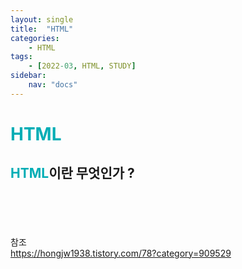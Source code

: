 ```yaml
---
layout: single
title:  "HTML"
categories: 
    - HTML
tags: 
    - [2022-03, HTML, STUDY]
sidebar:
    nav: "docs"
---
```


# <a style="color:#00adb5">HTML</a>

## <a style="color:#00adb5">HTML</a>이란 무엇인가 ?


<br><br><br><br>
참조<br>
<a href="https://hongjw1938.tistory.com/78?category=909529" target=_blank>https://hongjw1938.tistory.com/78?category=909529</a><br>